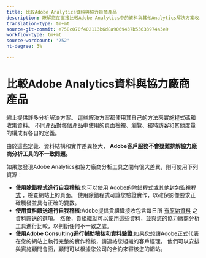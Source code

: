 ```yaml
---
title: 比較Adobe Analytics資料與協力廠商產品
description: 瞭解您在直接比較Adobe Analytics中的資料與其他Analytics解決方案收集的資料時的選項。
translation-type: tm+mt
source-git-commit: e758c070f402113b6d8a9069437b53633974a3e9
workflow-type: tm+mt
source-wordcount: '252'
ht-degree: 3%

---
```



# 比較Adobe Analytics資料與協力廠商產品

線上提供許多分析解決方案。 這些解決方案都使用其自己的方法來實施程式碼和收集資料。 不同產品對每個產品中使用的頁面檢視、瀏覽、獨特訪客和其他度量的構成有各自的定義。

由於這些定義、資料結構和實作差異極大， **Adobe客戶服務不會疑難排解協力廠商分析工具的不一致問題。**

如果您發現Adobe Analytics和協力廠商分析工具之間有很大差異，則可使用下列資源：

* **使用除錯程式進行自我稽核**:您可以使用 [Adobe的除錯程式或其他封包監視程式](https://docs.adobe.com/content/help/zh-Hant/debugger/using/experience-cloud-debugger.html) ，檢查網站上的頁面。 使用除錯程式可讓您驗證實作，以確保影像要求正確觸發並具有正確的變數。
* **使用資料饋送進行自我稽核**:Adobe提供貴組織接收包含每日所 [有原始資料](/help/export/analytics-data-feed/data-feed-overview.md) 之資料饋送的選項。 然後，貴組織就可以使用這些資料，並與您的協力廠商分析工具進行比較，以判斷任何不一致之處。
* **使用Adobe Consulting進行輔助稽核和資料驗證**:如果您想讓Adobe正式代表在您的網站上執行完整的實作稽核，請連絡您組織的客戶經理。 他們可以安排與實施顧問會面，顧問可以根據您公司的合約來審核您的網站。
